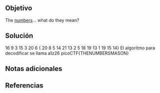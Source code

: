 
## Objetivo
The [numbers](https://jupiter.challenges.picoctf.org/static/f209a32253affb6f547a585649ba4fda/the_numbers.png)... what do they mean?
## Solución

16 9 3 15 3 20 6 { 20 8 5 14 21 13 2 5 18 19 13 1 19 15 14}
El algoritmo para decodificar se llama a1z26
picoCTF{THENUMBERSMASON}
## Notas adicionales

## Referencias
